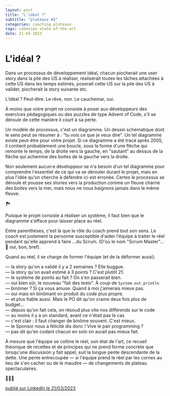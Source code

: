 ```yaml
---
layout: post
title: "L'idéal ?"
subtitle: "plateaux #2"
categories: coaching plateaux
tags: cohesion state-of-the-art
date: 21-03-2023
---
```

# L'idéal ?

Dans un processus de développement idéal, chacun piocherait une user story dans la pile des US à réaliser, réaliserait toutes les tâches attachées à cette US dans les temps estimés, poserait cette US sur la pile des US à valider, piocherait la story suivante etc.

L'idéal ? Peut-être. Le rêve, non. Le cauchemar, oui. 
<!--more-->

À moins que votre projet ne consiste à poser aux développeurs des exercices pédagogiques ou des puzzles de type Advent of Code, s'il se déroule de cette manière il court à sa perte.

Un modèle de processus, c'est un diagramme. Un dessin schématique dont le sens peut se résumer à : "tu vois ce que je veux dire". Un tel diagramme existe peut-être pour votre projet. Si ce diagramme a été tracé après 2005, il contient probablement une boucle, sous la forme d'une flèche qui remonte le temps, de la droite vers la gauche, en "sautant" au dessus de la flèche qui achemine des boites de la gauche vers la droite. 

Non seulement aucun·e développeur·se n'a besoin d'un tel diagramme pour comprendre l'essentiel de ce qui va se dérouler durant le projet, mais en plus l'idée qu'on cherche à défendre ici est erronée. Certes le processus se déroule et pousse ses stories vers la production comme un fleuve charrie des boites vers la mer, mais nous ne nous baignons jamais dans le même fleuve.

🏞

Puisque le projet consiste à réaliser un système, il faut bien que le diagramme s'efface pour laisser place au réel. 

Entre parenthèses, c'est là que le rôle du coach prend tout son sens. Le coach est justement la personne susceptible d'aider l'équipe à traiter le réel pendant qu'elle apprend à faire …du Scrum. (D'où le nom "Scrum Master"… 🤔 oui, bon, bref).

Quand au réel, il se charge de former l'équipe (et de la déformer aussi).

— la story qu'on a validé il y a 2 semaines ? Elle buggue.\
— la story qu'on avait estimé à 3 points ? C'est plutôt 21.\
— le système de points au fait ? On s'en passerait bien.\
— oui bien sûr, le nouveau "fait des tests". À coup de `System.out.println`\
— binômer ? Si ça vous amuse. Quand à moi j'aimerais mieux pas.\
— oui mais en binômant on produit du code plus propre.\
— et plus fiable aussi. Mais le PO dit qu'on crame deux fois plus de budget…\
— depuis qu'on fait cela, on résoud plus vite nos différends sur le code\
— au moins il y a un standard, avant ce n'était pas le cas\
— c'est clair : il faut changer de binôme souvent. C'est mieux.\
— le Sponsor nous a félicité dis donc ! Vive le pair programming ?\
— pas dit qu'en codant chacun en solo on aurait pas mieux fait.

À mesure que l'équipe se coltine le réel, son état de l'art, ce recueil théorique de recettes et de principes qui ne prend forme concrète que lorsqu'une discussion y fait appel, suit la longue pente descendante de la dette. Une pente entrecoupée — si l'équipe prend le réel par les cornes au lieu de s'en cacher ou de le maudire — de changements de plateau spectaculaires.

🧗🏼‍♀️


[publié sur LinkedIn le 21/03/2023](https://www.linkedin.com/posts/christophe-thibaut-35b4657_dettetechnique-etatdelart-activity-7043829960876126208-dPES?utm_source=share&utm_medium=member_desktop)
